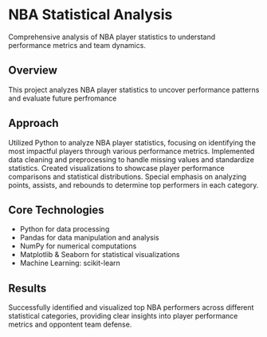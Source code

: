 # NBA Statistical Analysis

Comprehensive analysis of NBA player statistics to understand performance metrics and team dynamics.

## Overview
This project analyzes NBA player statistics to uncover performance patterns and evaluate future perfromance

## Approach
Utilized Python to analyze NBA player statistics, focusing on identifying the most impactful players through various performance metrics. Implemented data cleaning and preprocessing to handle missing values and standardize statistics. Created visualizations to showcase player performance comparisons and statistical distributions. Special emphasis on analyzing points, assists, and rebounds to determine top performers in each category.

## Core Technologies
- Python for data processing
- Pandas for data manipulation and analysis
- NumPy for numerical computations
- Matplotlib & Seaborn for statistical visualizations
- Machine Learning: scikit-learn
  
## Results
Successfully identified and visualized top NBA performers across different statistical categories, providing clear insights into player performance metrics and oppontent team defense.
